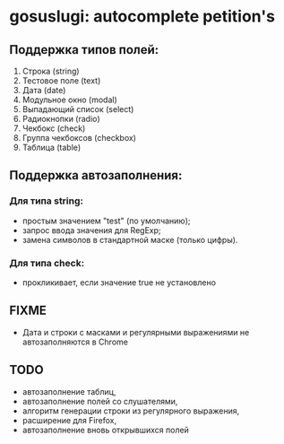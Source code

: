 # gosuslugi: autocomplete petition's

## Поддержка типов полей:

1. Строка (string)
2. Тестовое поле (text)
2. Дата (date)
3. Модульное окно (modal)
4. Выпадающий список (select)
5. Радиокнопки (radio)
6. Чекбокс (check)
7. Группа чекбоксов (checkbox)
8. Таблица (table)

## Поддержка автозаполнения:

### Для типа string:
* простым значением "test" (по умолчанию);
* запрос ввода значения для RegExp;
* замена символов в стандартной маске (только цифры).

### Для типа check:
* прокликивает, если значение true не установлено

## FIXME

- Дата и строки с масками и регулярными выражениями не автозаполняются в Chrome

## TODO

- автозаполнение таблиц,
- автозаполнение полей со слушателями,
- алгоритм генерации строки из регулярного выражения,
- расширение для Firefox,
- автозаполнение вновь открывшихся полей

